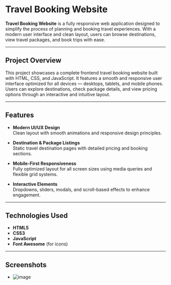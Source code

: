 # Travel Booking Website

**Travel Booking Website** is a fully responsive web application designed to simplify the process of planning and booking travel experiences. With a modern user interface and clean layout, users can browse destinations, view travel packages, and book trips with ease.

---

## Project Overview

This project showcases a complete frontend travel booking website built with HTML, CSS, and JavaScript. It features a smooth and responsive user interface optimized for all devices — desktops, tablets, and mobile phones. Users can explore destinations, check package details, and view pricing options through an interactive and intuitive layout.

---

## Features

- **Modern UI/UX Design**  
  Clean layout with smooth animations and responsive design principles.

- **Destination & Package Listings**  
  Static travel destination pages with detailed pricing and booking sections.

- **Mobile-First Responsiveness**  
  Fully optimized layout for all screen sizes using media queries and flexible grid systems.

- **Interactive Elements**  
  Dropdowns, sliders, modals, and scroll-based effects to enhance engagement.

---

## Technologies Used

- **HTML5**
- **CSS3**
- **JavaScript**
- **Font Awesome** (for icons)

---

## Screenshots

- ![image](https://github.com/user-attachments/assets/4a6c1dcc-d703-4567-a851-d318d320e034)





